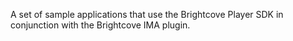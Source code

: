 A set of sample applications that use the Brightcove Player SDK in conjunction with the Brightcove IMA plugin.
